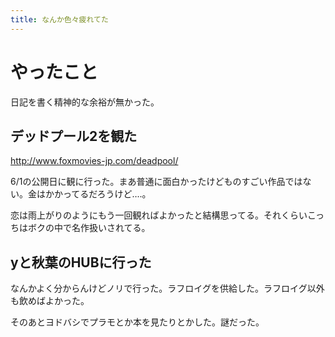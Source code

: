 ```yaml
---
title: なんか色々疲れてた
---
```


# やったこと

日記を書く精神的な余裕が無かった。

## デッドプール2を観た

http://www.foxmovies-jp.com/deadpool/

6/1の公開日に観に行った。まあ普通に面白かったけどものすごい作品ではない。金はかかってるだろうけど‥‥。

恋は雨上がりのようにもう一回観ればよかったと結構思ってる。それくらいこっちはボクの中で名作扱いされてる。

## yと秋葉のHUBに行った

なんかよく分からんけどノリで行った。ラフロイグを供給した。ラフロイグ以外も飲めばよかった。

そのあとヨドバシでプラモとか本を見たりとかした。謎だった。
